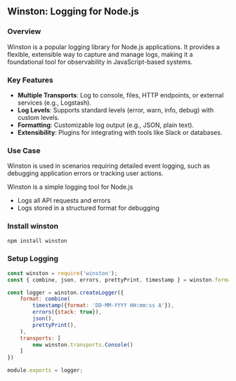 ## Winston: Logging for Node.js

### Overview

Winston is a popular logging library for Node.js applications. It provides a flexible, extensible way to capture and manage logs, making it a foundational tool for observability in JavaScript-based systems.

### Key Features
* **Multiple Transports**: Log to console, files, HTTP endpoints, or external services (e.g., Logstash).
* **Log Levels**: Supports standard levels (error, warn, info, debug) with custom levels.
* **Formatting**: Customizable log output (e.g., JSON, plain text).
* **Extensibility**: Plugins for integrating with tools like Slack or databases.

### Use Case

Winston is used in scenarios requiring detailed event logging, such as debugging application errors or tracking user actions.

Winston is a simple logging tool for Node.js

- Logs all API requests and errors
- Logs stored in a structured format for debugging

### Install winston

```js
npm install winston
```

### Setup Logging

```js
const winston = require('winston');
const { combine, json, errors, prettyPrint, timestamp } = winston.format

const logger = winston.createLogger({
    format: combine(
        timestamp({format: 'DD-MM-YYYY HH:mm:ss A'}),
        errors({stack: true}),
        json(),
        prettyPrint(),
    ),
    transports: [
        new winston.transports.Console()
    ]
})

module.exports = logger;
```


